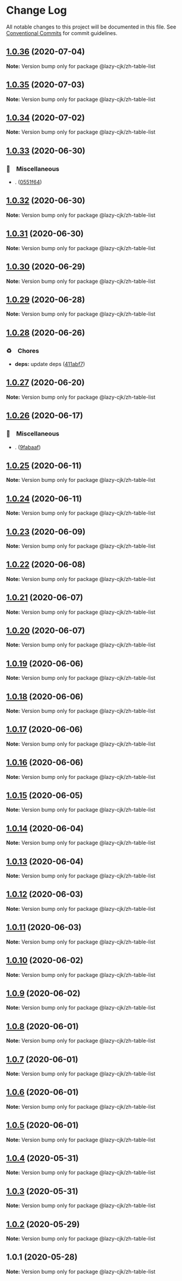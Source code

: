 # Change Log

All notable changes to this project will be documented in this file.
See [Conventional Commits](https://conventionalcommits.org) for commit guidelines.

## [1.0.36](https://github.com/bluelovers/ws-regexp/compare/@lazy-cjk/zh-table-list@1.0.35...@lazy-cjk/zh-table-list@1.0.36) (2020-07-04)

**Note:** Version bump only for package @lazy-cjk/zh-table-list





## [1.0.35](https://github.com/bluelovers/ws-regexp/compare/@lazy-cjk/zh-table-list@1.0.34...@lazy-cjk/zh-table-list@1.0.35) (2020-07-03)

**Note:** Version bump only for package @lazy-cjk/zh-table-list





## [1.0.34](https://github.com/bluelovers/ws-regexp/compare/@lazy-cjk/zh-table-list@1.0.33...@lazy-cjk/zh-table-list@1.0.34) (2020-07-02)

**Note:** Version bump only for package @lazy-cjk/zh-table-list





## [1.0.33](https://github.com/bluelovers/ws-regexp/compare/@lazy-cjk/zh-table-list@1.0.32...@lazy-cjk/zh-table-list@1.0.33) (2020-06-30)


### 🔖　Miscellaneous

* . ([0551f64](https://github.com/bluelovers/ws-regexp/commit/0551f64ad78a7c512f503f2c11ab5e0973af7a1f))





## [1.0.32](https://github.com/bluelovers/ws-regexp/compare/@lazy-cjk/zh-table-list@1.0.31...@lazy-cjk/zh-table-list@1.0.32) (2020-06-30)

**Note:** Version bump only for package @lazy-cjk/zh-table-list





## [1.0.31](https://github.com/bluelovers/ws-regexp/compare/@lazy-cjk/zh-table-list@1.0.30...@lazy-cjk/zh-table-list@1.0.31) (2020-06-30)

**Note:** Version bump only for package @lazy-cjk/zh-table-list





## [1.0.30](https://github.com/bluelovers/ws-regexp/compare/@lazy-cjk/zh-table-list@1.0.29...@lazy-cjk/zh-table-list@1.0.30) (2020-06-29)

**Note:** Version bump only for package @lazy-cjk/zh-table-list





## [1.0.29](https://github.com/bluelovers/ws-regexp/compare/@lazy-cjk/zh-table-list@1.0.28...@lazy-cjk/zh-table-list@1.0.29) (2020-06-28)

**Note:** Version bump only for package @lazy-cjk/zh-table-list





## [1.0.28](https://github.com/bluelovers/ws-regexp/compare/@lazy-cjk/zh-table-list@1.0.27...@lazy-cjk/zh-table-list@1.0.28) (2020-06-26)


### ♻️　Chores

* **deps:** update deps ([411abf7](https://github.com/bluelovers/ws-regexp/commit/411abf7f7785e2692d74808bd8f17597dc0a97c6))





## [1.0.27](https://github.com/bluelovers/ws-regexp/compare/@lazy-cjk/zh-table-list@1.0.26...@lazy-cjk/zh-table-list@1.0.27) (2020-06-20)

**Note:** Version bump only for package @lazy-cjk/zh-table-list





## [1.0.26](https://github.com/bluelovers/ws-regexp/compare/@lazy-cjk/zh-table-list@1.0.25...@lazy-cjk/zh-table-list@1.0.26) (2020-06-17)


### 🔖　Miscellaneous

* . ([9fabaaf](https://github.com/bluelovers/ws-regexp/commit/9fabaafb0fe169844fc443c040966c28271a0f99))





## [1.0.25](https://github.com/bluelovers/ws-regexp/compare/@lazy-cjk/zh-table-list@1.0.24...@lazy-cjk/zh-table-list@1.0.25) (2020-06-11)

**Note:** Version bump only for package @lazy-cjk/zh-table-list





## [1.0.24](https://github.com/bluelovers/ws-regexp/compare/@lazy-cjk/zh-table-list@1.0.23...@lazy-cjk/zh-table-list@1.0.24) (2020-06-11)

**Note:** Version bump only for package @lazy-cjk/zh-table-list





## [1.0.23](https://github.com/bluelovers/ws-regexp/compare/@lazy-cjk/zh-table-list@1.0.22...@lazy-cjk/zh-table-list@1.0.23) (2020-06-09)

**Note:** Version bump only for package @lazy-cjk/zh-table-list





## [1.0.22](https://github.com/bluelovers/ws-regexp/compare/@lazy-cjk/zh-table-list@1.0.21...@lazy-cjk/zh-table-list@1.0.22) (2020-06-08)

**Note:** Version bump only for package @lazy-cjk/zh-table-list





## [1.0.21](https://github.com/bluelovers/ws-regexp/compare/@lazy-cjk/zh-table-list@1.0.20...@lazy-cjk/zh-table-list@1.0.21) (2020-06-07)

**Note:** Version bump only for package @lazy-cjk/zh-table-list





## [1.0.20](https://github.com/bluelovers/ws-regexp/compare/@lazy-cjk/zh-table-list@1.0.19...@lazy-cjk/zh-table-list@1.0.20) (2020-06-07)

**Note:** Version bump only for package @lazy-cjk/zh-table-list





## [1.0.19](https://github.com/bluelovers/ws-regexp/compare/@lazy-cjk/zh-table-list@1.0.18...@lazy-cjk/zh-table-list@1.0.19) (2020-06-06)

**Note:** Version bump only for package @lazy-cjk/zh-table-list





## [1.0.18](https://github.com/bluelovers/ws-regexp/compare/@lazy-cjk/zh-table-list@1.0.17...@lazy-cjk/zh-table-list@1.0.18) (2020-06-06)

**Note:** Version bump only for package @lazy-cjk/zh-table-list





## [1.0.17](https://github.com/bluelovers/ws-regexp/compare/@lazy-cjk/zh-table-list@1.0.16...@lazy-cjk/zh-table-list@1.0.17) (2020-06-06)

**Note:** Version bump only for package @lazy-cjk/zh-table-list





## [1.0.16](https://github.com/bluelovers/ws-regexp/compare/@lazy-cjk/zh-table-list@1.0.15...@lazy-cjk/zh-table-list@1.0.16) (2020-06-06)

**Note:** Version bump only for package @lazy-cjk/zh-table-list





## [1.0.15](https://github.com/bluelovers/ws-regexp/compare/@lazy-cjk/zh-table-list@1.0.14...@lazy-cjk/zh-table-list@1.0.15) (2020-06-05)

**Note:** Version bump only for package @lazy-cjk/zh-table-list





## [1.0.14](https://github.com/bluelovers/ws-regexp/compare/@lazy-cjk/zh-table-list@1.0.13...@lazy-cjk/zh-table-list@1.0.14) (2020-06-04)

**Note:** Version bump only for package @lazy-cjk/zh-table-list





## [1.0.13](https://github.com/bluelovers/ws-regexp/compare/@lazy-cjk/zh-table-list@1.0.12...@lazy-cjk/zh-table-list@1.0.13) (2020-06-04)

**Note:** Version bump only for package @lazy-cjk/zh-table-list





## [1.0.12](https://github.com/bluelovers/ws-regexp/compare/@lazy-cjk/zh-table-list@1.0.11...@lazy-cjk/zh-table-list@1.0.12) (2020-06-03)

**Note:** Version bump only for package @lazy-cjk/zh-table-list





## [1.0.11](https://github.com/bluelovers/ws-regexp/compare/@lazy-cjk/zh-table-list@1.0.10...@lazy-cjk/zh-table-list@1.0.11) (2020-06-03)

**Note:** Version bump only for package @lazy-cjk/zh-table-list





## [1.0.10](https://github.com/bluelovers/ws-regexp/compare/@lazy-cjk/zh-table-list@1.0.9...@lazy-cjk/zh-table-list@1.0.10) (2020-06-02)

**Note:** Version bump only for package @lazy-cjk/zh-table-list





## [1.0.9](https://github.com/bluelovers/ws-regexp/compare/@lazy-cjk/zh-table-list@1.0.8...@lazy-cjk/zh-table-list@1.0.9) (2020-06-02)

**Note:** Version bump only for package @lazy-cjk/zh-table-list





## [1.0.8](https://github.com/bluelovers/ws-regexp/compare/@lazy-cjk/zh-table-list@1.0.7...@lazy-cjk/zh-table-list@1.0.8) (2020-06-01)

**Note:** Version bump only for package @lazy-cjk/zh-table-list





## [1.0.7](https://github.com/bluelovers/ws-regexp/compare/@lazy-cjk/zh-table-list@1.0.6...@lazy-cjk/zh-table-list@1.0.7) (2020-06-01)

**Note:** Version bump only for package @lazy-cjk/zh-table-list





## [1.0.6](https://github.com/bluelovers/ws-regexp/compare/@lazy-cjk/zh-table-list@1.0.5...@lazy-cjk/zh-table-list@1.0.6) (2020-06-01)

**Note:** Version bump only for package @lazy-cjk/zh-table-list





## [1.0.5](https://github.com/bluelovers/ws-regexp/compare/@lazy-cjk/zh-table-list@1.0.4...@lazy-cjk/zh-table-list@1.0.5) (2020-06-01)

**Note:** Version bump only for package @lazy-cjk/zh-table-list





## [1.0.4](https://github.com/bluelovers/ws-regexp/compare/@lazy-cjk/zh-table-list@1.0.3...@lazy-cjk/zh-table-list@1.0.4) (2020-05-31)

**Note:** Version bump only for package @lazy-cjk/zh-table-list





## [1.0.3](https://github.com/bluelovers/ws-regexp/compare/@lazy-cjk/zh-table-list@1.0.2...@lazy-cjk/zh-table-list@1.0.3) (2020-05-31)

**Note:** Version bump only for package @lazy-cjk/zh-table-list





## [1.0.2](https://github.com/bluelovers/ws-regexp/compare/@lazy-cjk/zh-table-list@1.0.1...@lazy-cjk/zh-table-list@1.0.2) (2020-05-29)

**Note:** Version bump only for package @lazy-cjk/zh-table-list





## 1.0.1 (2020-05-28)

**Note:** Version bump only for package @lazy-cjk/zh-table-list
